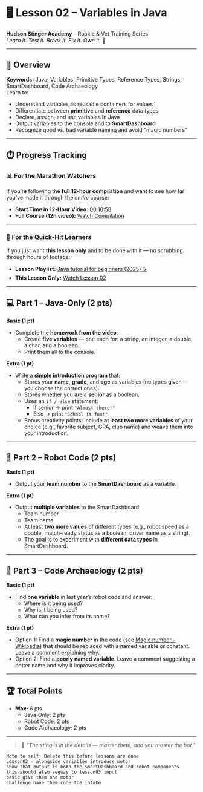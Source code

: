 # 🖥️ Lesson 02 – Variables in Java

**Hudson Stinger Academy** – Rookie & Vet Training Series  
_Learn it. Test it. Break it. Fix it. Own it._ 🐝

---

## 🎯 Overview
**Keywords:** Java, Variables, Primitive Types, Reference Types, Strings, SmartDashboard, Code Archaeology  
Learn to:
- Understand variables as reusable containers for values
- Differentiate between **primitive** and **reference** data types
- Declare, assign, and use variables in Java
- Output variables to the console and to **SmartDashboard**
- Recognize good vs. bad variable naming and avoid “magic numbers”

---

## ⏱️ Progress Tracking

### 📊 For the Marathon Watchers  
If you’re following the **full 12‑hour compilation** and want to see how far you’ve made it through the *entire* course:  
- **Start Time in 12‑Hour Video:** [00:10:58](https://www.youtube.com/watch?v=xTtL8E4LzTQ&t=658s)  
- **Full Course (12h video):** [Watch Compilation](https://www.youtube.com/watch?v=xTtL8E4LzTQ)

---

### 🎯 For the Quick‑Hit Learners  
If you just want **this lesson only** and to be done with it — no scrubbing through hours of footage:  
- **Lesson Playlist:** [Java tutorial for beginners (2025) ☕](https://www.youtube.com/playlist?list=PLZPZq0r_RZOOj_NOZYq_R2PECIMglLemc)  
- **This Lesson Only:** [Watch Lesson 02](https://www.youtube.com/watch?v=TGVLmr194DI&list=PLZPZq0r_RZOOj_NOZYq_R2PECIMglLemc&index=4)

---

## 💻 Part 1 – Java‑Only (2 pts)

**Basic (1 pt)**  
- Complete the **homework from the video**:  
  - Create **five variables** — one each for: a string, an integer, a double, a char, and a boolean.  
  - Print them all to the console.

**Extra (1 pt)**  
- Write a **simple introduction program** that:  
  - Stores your **name**, **grade**, and **age** as variables (no types given — you choose the correct ones).  
  - Stores whether you are a **senior** as a boolean.  
  - Uses an `if / else` statement:  
    - If senior → print `"Almost there!"`  
    - Else → print `"School is fun!"`  
  - Bonus creativity points: include **at least two more variables** of your choice (e.g., favorite subject, GPA, club name) and weave them into your introduction.

---

## 🤖 Part 2 – Robot Code (2 pts)

**Basic (1 pt)**  
- Output your **team number** to the **SmartDashboard** as a variable.

**Extra (1 pt)**  
- Output **multiple variables** to the SmartDashboard:  
  - Team number  
  - Team name  
  - At least **two more values** of different types (e.g., robot speed as a double, match-ready status as a boolean, driver name as a string).  
  - The goal is to experiment with **different data types** in SmartDashboard.

---

## 📜 Part 3 – Code Archaeology (2 pts)

**Basic (1 pt)**  
- Find **one variable** in last year’s robot code and answer:  
  - Where is it being used?  
  - Why is it being used?  
  - What can you infer from its name?

**Extra (1 pt)**  
- Option 1: Find a **magic number** in the code (see [Magic number – Wikipedia](https://en.wikipedia.org/wiki/Magic_number_%28programming%29)) that should be replaced with a named variable or constant. Leave a comment explaining why.  
- Option 2: Find a **poorly named variable**. Leave a comment suggesting a better name and why it improves clarity.

---

## 🏆 Total Points
- **Max:** 6 pts  
  - Java‑Only: 2 pts  
  - Robot Code: 2 pts  
  - Code Archaeology: 2 pts

---

> 🐝 *"The sting is in the details — master them, and you master the bot."*

```LOG
Note to self: Delete this before lessons are done
Lesson02 - alongside variables introduce motor
show that output is both the SmartDashboard and robot components
this should also segway to lesson03 input
basic give them one motor
challenge have them code the intake
```